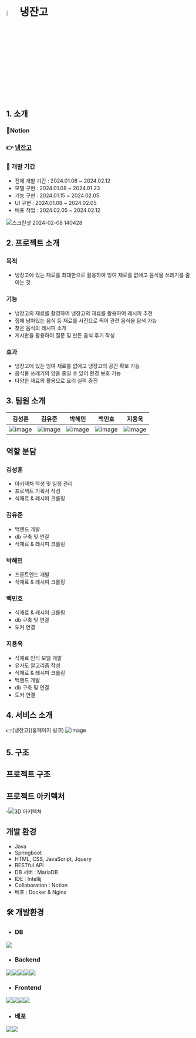# <img src = "https://github.com/whitezzero/playdata_last_project/assets/159407646/d28df2af-bf82-42eb-b8af-c1fc3f04bffa" width="6%" height = "6%"> 냉잔고

## 1. 소개
### 📝Notion
### 👉 [냉잔고](https://www.notion.so/f818d63858cf4170a21a0eee32473027)

 ### 📆 개발 기간
  - 전체 개발 기간 : 2024.01.08 ~ 2024.02.12
  - 모델 구현 : 2024.01.08 ~ 2024.01.23
  - 기능 구현 : 2024.01.15 ~ 2024.02.05
  - UI 구현 : 2024.01.08 ~ 2024.02.05
  - 배포 작업 : 2024.02.05 ~ 2024.02.12
    
![스크린샷 2024-02-08 140428](https://github.com/whitezzero/playdata_last_project/assets/142198289/bf634b6e-73d4-4fdb-9d6d-0e680bcbd18d)

## 2. 프로젝트 소개
 ### 목적
  - 냉장고에 있는 재료를 최대한으로 활용하여 잉여 재료를 없애고 음식물 쓰레기를 줄이는 것
 ### 기능
- 냉장고의 재료를 촬영하여 냉장고의 재료를 활용하여 레시피 추천
- 집에 남아있는 음식 등 재료를 사진으로 찍어 관련 음식을 탐색 가능
- 찾은 음식의 레시피 소개
- 게시판을 활용하여 질문 및 만든 음식 후기 작성
 ### 효과
  - 냉장고에 있는 잉여 재료를 없애고 냉장고의 공간 확보 가능
  - 음식물 쓰레기의 양을 줄일 수 있어 환경 보호 기능
  - 다양한 재료의 활용으로 요리 실력 증진

## 3. 팀원 소개
김성훈|김유준|박혜민|백민호|지용욱
---|---|---|---|---|
![image](https://github.com/whitezzero/playdata_last_project/assets/159407646/aff059b8-5d4d-4ed7-ad3e-fb286ccc2357)|![image](https://github.com/whitezzero/playdata_last_project/assets/159407646/49fbf1e2-e0f6-4ace-99b6-9a0463a244e9)|![image](https://github.com/whitezzero/playdata_last_project/assets/159407646/9feb2ebf-84f5-49ef-b8ad-25111067b208)|![image](https://github.com/whitezzero/playdata_last_project/assets/159407646/7dd2ee28-72f1-4483-83a5-1b67f5cc0de9)|![image](https://github.com/whitezzero/playdata_last_project/assets/159407646/70f95b58-5945-4e54-a28d-f4734ac8bb06)


## 역할 분담
### 김성훈
 - 아키텍처 작성 및 일정 관리
 - 프로젝트 기획서 작성
 - 식재료 & 레시피 크롤링
### 김유준
 - 백엔드 개발
 - db 구축 및 연결
 - 식재료 & 레시피 크롤링 
### 박혜민
 - 프론트엔드 개발
 - 식재료 & 레시피 크롤링
### 백민호
 - 식재료 & 레시피 크롤링
 - db 구축 및 연결
 - 도커 연결
### 지용욱
 - 식재료 인식 모델 개발
 - 유사도 알고리즘 작성
 - 식재료 & 레시피 크롤링
 - 백앤드 개발
 - db 구축 및 연결
 - 도커 연결

## 4. 서비스 소개
👉[냉잔고](홈페이지 링크)
![image](https://github.com/whitezzero/playdata_last_project/assets/159407646/fa0beab2-8a84-498f-87f6-873d4cb60f15)



 ## 5. 구조
## 프로젝트 구조

## 프로젝트 아키텍처
-![3D 아키텍쳐](https://github.com/whitezzero/playdata_last_project/assets/142198289/392a165d-3b84-4463-8eae-f14531655fa1)

## 개발 환경
- Java
- Springboot
- HTML, CSS, JavaScript, Jquery
- RESTful API
- DB 서버 : MariaDB
- IDE : Intellij
- Collaboration : Notion
- 배포 : Docker & Nginx

## 🛠 개발환경
- ### DB
<img src="https://img.shields.io/badge/MariaDB-003545F?style=for-the-badge&logo=mariadb&logoColor=white">

- ### Backend
<img src="https://img.shields.io/badge/python-3776AB?style=for-the-badge&logo=python&logoColor=white"><img src="https://img.shields.io/badge/spring-6DB33F?style=for-the-badge&logo=spring&logoColor=white"><img src="https://img.shields.io/badge/intellijidea-ED2761?style=for-the-badge&logo=intellijidea&logoColor=white"><img src="https://img.shields.io/badge/keras-D00000?style=for-the-badge&logo=keras&logoColor=white"><img src="https://img.shields.io/badge/tensorflow-FF6F00?style=for-the-badge&logo=tensorflow&logoColor=white">

- ### Frontend
<img src="https://img.shields.io/badge/html-E34F26?style=for-the-badge&logo=html&logoColor=white"><img src="https://img.shields.io/badge/css3-572B6?style=for-the-badge&logo=css3&logoColor=white"><img src="https://img.shields.io/badge/javascript-F7DF1E?style=for-the-badge&logo=javascript&logoColor=white"><img src="https://img.shields.io/badge/jquery-0769AD?style=for-the-badge&logo=jquery&logoColor=white">

- ### 배포
<img src="https://img.shields.io/badge/docker-2496ED?style=for-the-badge&logo=docker&logoColor=white"><img src="https://img.shields.io/badge/nginx-009639?style=for-the-badge&logo=nginx&logoColor=white">

